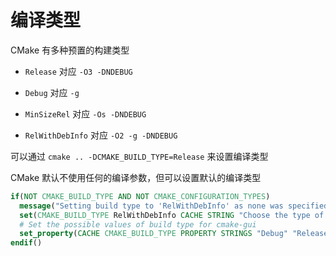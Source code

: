 # 编译类型

CMake 有多种预置的构建类型

- `Release` 对应 `-O3 -DNDEBUG`

- `Debug` 对应 `-g`

- `MinSizeRel` 对应 `-Os -DNDEBUG`

- `RelWithDebInfo` 对应 `-O2 -g -DNDEBUG`

可以通过 `cmake .. -DCMAKE_BUILD_TYPE=Release` 来设置编译类型

CMake 默认不使用任何的编译参数，但可以设置默认的编译类型

```cmake
if(NOT CMAKE_BUILD_TYPE AND NOT CMAKE_CONFIGURATION_TYPES)
  message("Setting build type to 'RelWithDebInfo' as none was specified.")
  set(CMAKE_BUILD_TYPE RelWithDebInfo CACHE STRING "Choose the type of build." FORCE)
  # Set the possible values of build type for cmake-gui
  set_property(CACHE CMAKE_BUILD_TYPE PROPERTY STRINGS "Debug" "Release" "MinSizeRel" "RelWithDebInfo")
endif()
```
